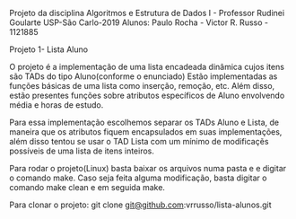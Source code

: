 Projeto da disciplina Algoritmos e Estrutura de Dados I - Professor Rudinei Goularte
USP-São Carlo-2019
Alunos:
Paulo Rocha - 
Victor R. Russo - 1121885

Projeto 1- Lista Aluno

O projeto é a implementação de uma lista encadeada dinâmica cujos itens são TADs do tipo Aluno(conforme o enunciado)
Estão implementadas as funções básicas de uma lista como inserção, remoção, etc.
Além disso, estão presentes funções sobre atributos específicos de Aluno envolvendo média e horas de estudo.

Para essa implementação escolhemos separar os TADs Aluno e Lista, de maneira que os atributos fiquem encapsulados em suas implementações,
além disso tentou se usar o TAD Lista com um mínimo de modificaçẽs possíveis de uma lista de itens inteiros.

Para rodar o projeto(Linux) basta baixar os arquivos numa pasta e e digitar o comando make.
Caso seja feita alguma modificação, basta digitar o comando make clean e em seguida make.

Para clonar o projeto:
git clone git@github.com:vrrusso/lista-alunos.git
